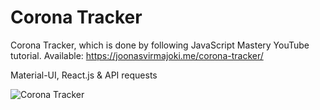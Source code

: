 # Corona Tracker
Corona Tracker, which is done by following JavaScript Mastery YouTube tutorial.
Available: https://joonasvirmajoki.me/corona-tracker/

Material-UI, React.js & API requests

![Corona Tracker](https://i.gyazo.com/18a64d923782df5144c9fcad1f60cb7f.png)

